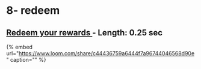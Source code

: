 # 8- redeem

## [Redeem your rewards ](https://www.loom.com/share/c44436759a6444f7a96744046568d90e)- Length: 0.25 sec

{% embed url="https://www.loom.com/share/c44436759a6444f7a96744046568d90e" caption="" %}

